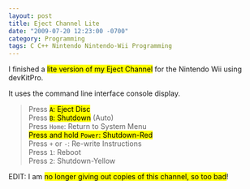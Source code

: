 ```yaml
---
layout: post
title: Eject Channel Lite
date: "2009-07-20 12:23:00 -0700"
category: Programming
tags: C C++ Nintendo Nintendo-Wii Programming
---
```

I finished a <mark>lite version of my Eject Channel</mark> for the Nintendo Wii using devKitPro.

It uses the command line interface console display.

> Press <mark>`A`: Eject Disc</mark>  
> Press <mark>`B`: Shutdown</mark> (Auto)  
> Press `Home`: Return to System Menu  
> <mark>Press and hold `Power`: Shutdown-Red</mark>  
> Press `+` or `-`: Re-write Instructions  
> Press `1`: Reboot  
> Press `2`: Shutdown-Yellow

EDIT: I am <mark>no longer giving out copies of this channel, so too bad</mark>!

